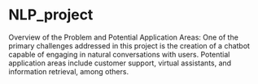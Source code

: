 # NLP_project
Overview of the Problem and Potential Application Areas: One of the primary challenges  addressed in this project is the creation of a chatbot capable of engaging in natural  conversations with users. Potential application areas include customer support, virtual  assistants, and information retrieval, among others. 
